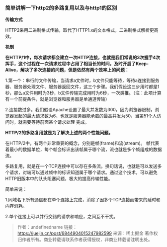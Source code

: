 ### 简单讲解一下http2的多路复用以及与http1的区别

**传输方式**

HTTP2采用二进制格式传输，取代了HTTP1.x的文本格式，二进制格式解析更高效。

**机制**

**在HTTP/1中，每次请求都会建立一次HTTP连接，也就是我们常说的3次握手4次挥手，这个过程在一次请求过程中占用了相当长的时间，及时开启了Keep-Alive，解决了多次连接的问题，但是依然有两个效率上的问题：**

1.第一个：串行的文件传输，当请求a文件时，b文件只能等待，等待a连接到服务器、服务器处理文件、服务器返回文件，这三个步骤。我们假设这三步用时都是1秒，那么a文件用时为3秒，b文件传输完成用时为6秒，一次类推。（注：此项计算有一个前提条件，就是浏览器和服务器是单通道传输）

2.连接数过多。我们假设Apache设置了最大并发数为300，因为浏览器限制，浏览器发起的最大请求数为6，也就是服务器能承载的最高并发为50，当第51个人访问时，就需要等待前面某个请求处理
完成。

**HTTP/2的多路复用就是为了解决上述的两个性能问题。**

在HTTP/2中，有两个非常重要的概念，分别是帧(frame)和流(stream)。 帧代表着最小的数据单位，每个帧会标识出该帧属于哪个流，流也就是多个帧组成的数据流。

多路复用，就是在一个TCP连接中可以存在多条流。换句话说，也就是可以发送多个请求，对端可以通过帧中的标识知道属于哪个请求。通过这个技术，可以避免HTTP旧版本中的队头阻塞问题，极大的提高传输性能。

简单来说：

1.同域名下所有通信都在单个连接上完成，消除了因多个TCP连接而带来的延时和内存消耗。

2.单个连接上可以并行交错的请求和响应，之间互不干扰。

> 作者：undefinedname
> 链接：https://juejin.cn/post/6844904015247982599
> 来源：稀土掘金
> 著作权归作者所有。商业转载请联系作者获得授权，非商业转载请注明出处。